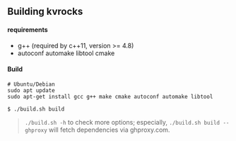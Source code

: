 ## Building kvrocks

#### requirements

* g++ (required by c++11, version >= 4.8)
* autoconf automake libtool cmake

#### Build

```shell
# Ubuntu/Debian
sudo apt update
sudo apt-get install gcc g++ make cmake autoconf automake libtool
```

```shell
$ ./build.sh build 
```

>  `./build.sh -h` to check more options;
> especially, `./build.sh build --ghproxy` will fetch dependencies via ghproxy.com.
